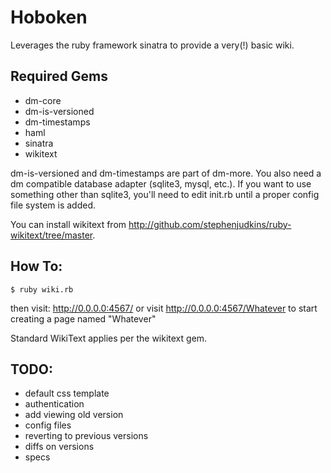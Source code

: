 # Hoboken
Leverages the ruby framework sinatra to provide a very(!) basic wiki.

## Required Gems
* dm-core
* dm-is-versioned
* dm-timestamps
* haml
* sinatra
* wikitext

dm-is-versioned and dm-timestamps are part of dm-more.  You also need a dm compatible database adapter (sqlite3, mysql, etc.).  If you want to use something other than sqlite3, you'll need to edit init.rb until a proper config file system is added.

You can install wikitext from http://github.com/stephenjudkins/ruby-wikitext/tree/master.

## How To:
    $ ruby wiki.rb

then visit:  http://0.0.0.0:4567/ or visit http://0.0.0.0:4567/Whatever to start creating a page named "Whatever"

Standard WikiText applies per the wikitext gem.

## TODO:
* default css template
* authentication
* add viewing old version
* config files
* reverting to previous versions
* diffs on versions
* specs